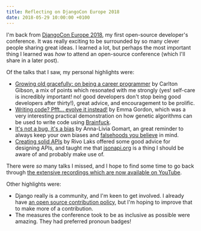 ```yaml
---
title: Reflecting on DjangoCon Europe 2018
date: 2018-05-29 10:00:00 +0100
---
```


I'm back from [DjangoCon Europe 2018](https://2018.djangocon.eu), my first open-source developer's conference. It was really exciting to be surrounded by so many clever people sharing great ideas. I learned a lot, but perhaps the most important thing I learned was *how* to attend an open-source conference (which I'll share in a later post).

Of the talks that I saw, my personal highlights were:

 * [Growing old gracefully: on being a career programmer](https://www.youtube.com/watch?v=7WUFWmyk-HY) by Carlton Gibson, a mix of points which resonated with me strongly (yes! self-care is incredibly important! no! good developers don't stop being good developers after thirty!), great advice, and encouragement to be prolific.
 * [Writing code? Pfft… evolve it instead!](https://www.youtube.com/watch?v=973NUf3skYM) by Emma Gordon, which was a very interesting practical demonstration on how genetic algorithms can be used to write code using [Brainfuck](https://en.wikipedia.org/wiki/Brainfuck).
 * [It's not a bug, it's a bias](https://www.youtube.com/watch?v=CZddeZ2RiLE) by Anna-Livia Gomart, an great reminder to always keep your own biases and [falsehoods you believe](https://github.com/kdeldycke/awesome-falsehood) in mind.
 * [Creating solid APIs](https://www.youtube.com/watch?v=1pgQXzoUcgk) by Rivo Laks offered some good advice for designing APIs, and taught me that [jsonapi.org](http://jsonapi.org) is a thing I should be aware of and probably make use of.

There were *so* many talks I missed, and I hope to find some time to go back through [the extensive recordings which are now available on YouTube](https://www.youtube.com/user/djangoconeurope/videos).

Other highlights were:

 * Django really is a community, and I'm keen to get involved. I already have [an open source contribution policy](/policies/open_source), but I'm hoping to improve that to make more of a contribution.
 * The measures the conference took to be as inclusive as possible were amazing. They had preferred pronoun badges!
